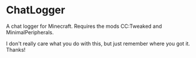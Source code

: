 # ChatLogger
A chat logger for Minecraft. Requires the mods CC:Tweaked and MinimalPeripherals.

I don't really care what you do with this, but just remember where you got it. Thanks!

